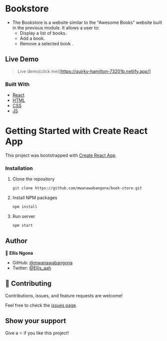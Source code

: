# Bookstore
- The Bookstore is a website similar to the "Awesome Books" website built in the previous module. It allows a user to:
  - Display a list of books.
  - Add a book.
  - Remove a selected book .

## Live Demo
> Live demo(click me)[https://quirky-hamilton-73201b.netlify.app/]

### Built With

- [React](https://es.reactjs.org/)
- [HTML](https://www.w3schools.com/html/)
- [CSS](https://www.w3schools.com/css/)
- [JS](https://www.javascript.com/)

# Getting Started with Create React App

This project was bootstrapped with [Create React App](https://github.com/facebook/create-react-app).

### Installation

1. Clone the repository
   ```sh
   git clone https://github.com/mwanawabangona/book-store.git
   ```
2. Install NPM packages
   ```sh
   npm install
   ```
3. Run server
   ```sh
   npm start
   ```
## Author

👤 **Ellis Ngona**

- GitHub: [@mwanawabangona](https://github.com/mwanawabangona)
- Twitter: [@Ellis_aah](https://twitter.com/Ellis_aah)

## 🤝 Contributing

Contributions, issues, and feature requests are welcome!

Feel free to check the [issues page](../../issues/).

## Show your support

Give a ⭐️ if you like this project!
